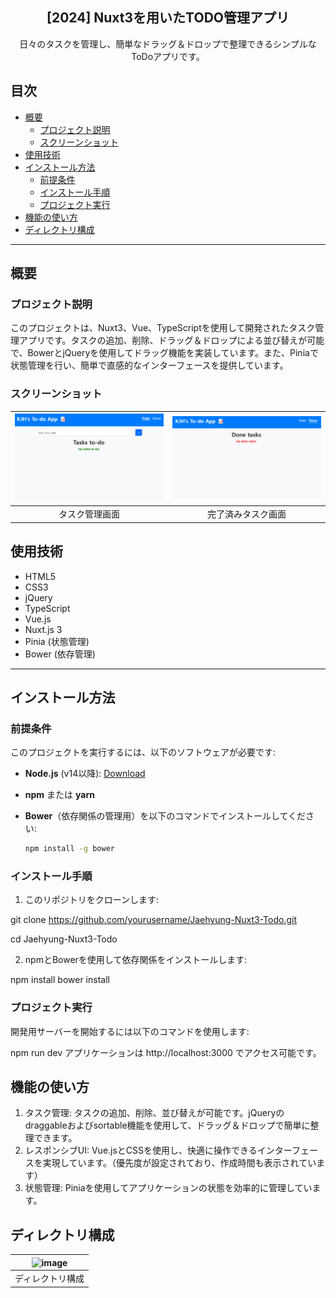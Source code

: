 <div align="center">
<h2>[2024] Nuxt3を用いたTODO管理アプリ</h2>
日々のタスクを管理し、簡単なドラッグ＆ドロップで整理できるシンプルなToDoアプリです。
</div>

## 目次
- [概要](#概要)
  - [プロジェクト説明](#プロジェクト説明)
  - [スクリーンショット](#スクリーンショット)
- [使用技術](#使用技術)
- [インストール方法](#インストール方法)
  - [前提条件](#前提条件)
  - [インストール手順](#インストール手順)
  - [プロジェクト実行](#プロジェクト実行)
- [機能の使い方](#機能の使い方)
- [ディレクトリ構成](#ディレクトリ構成)

---

## 概要

### プロジェクト説明
このプロジェクトは、Nuxt3、Vue、TypeScriptを使用して開発されたタスク管理アプリです。タスクの追加、削除、ドラッグ＆ドロップによる並び替えが可能で、BowerとjQueryを使用してドラッグ機能を実装しています。また、Piniaで状態管理を行い、簡単で直感的なインターフェースを提供しています。

### スクリーンショット

|![image](./assets/images/screenshot1.png)|![image](./assets/images/screenshot2.png)|
|:---:|:---:|
|タスク管理画面|完了済みタスク画面|

## 使用技術

- HTML5
- CSS3
- jQuery
- TypeScript
- Vue.js
- Nuxt.js 3
- Pinia (状態管理)
- Bower (依存管理)

---

## インストール方法

### 前提条件

このプロジェクトを実行するには、以下のソフトウェアが必要です:
- **Node.js** (v14以降): [Download](https://nodejs.org/)
- **npm** または **yarn**
- **Bower**（依存関係の管理用）を以下のコマンドでインストールしてください:

  ```bash
  npm install -g bower

### インストール手順

1. このリポジトリをクローンします:

git clone https://github.com/yourusername/Jaehyung-Nuxt3-Todo.git

cd Jaehyung-Nuxt3-Todo

2. npmとBowerを使用して依存関係をインストールします:

npm install
bower install

### プロジェクト実行

開発用サーバーを開始するには以下のコマンドを使用します:

npm run dev
アプリケーションは http://localhost:3000 でアクセス可能です。

## 機能の使い方

1. タスク管理: タスクの追加、削除、並び替えが可能です。jQueryのdraggableおよびsortable機能を使用して、ドラッグ＆ドロップで簡単に整理できます。
2. レスポンシブUI: Vue.jsとCSSを使用し、快適に操作できるインターフェースを実現しています。（優先度が設定されており、作成時間も表示されています）
3. 状態管理: Piniaを使用してアプリケーションの状態を効率的に管理しています。

## ディレクトリ構成

|![image](./assets/images/screenshot3.png)|
|:---:|
|ディレクトリ構成|

